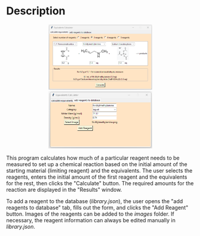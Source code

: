 # Description

<p align="center">
  <img src="main/eqs-calc-tab1.png" width="55%">
  <img src="main/eqs-calc-tab2.png" width="55%">
</p>

This program calculates how much of a particular reagent needs to be measured to set up a chemical reaction based on the initial amount of the starting material (limiting reagent) and the equivalents. The user selects the reagents, enters the initial amount of the first reagent and the equivalents for the rest, then clicks the "Calculate" button. The required amounts for the reaction are displayed in the "Results" window.

To add a reagent to the database (<i>library.json</i>), the user opens the "add reagents to database" tab, fills out the form, and clicks the "Add Reagent" button. Images of the reagents can be added to the <i>images</i> folder. If necessary, the reagent information can always be edited manually in <i>library.json</i>. 
